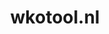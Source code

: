 ---
layout: post
title: "wkotool.nl"
internal_url: "/dutchgov/wkotool.nl.html"
subdomains_count: 2
all_subdomains_count: 4
urls_count: 2
ssl_rank: 0
http_rank: 94
url_link: /data/wkotool.nl/urls.txt
all_subdomains_link: /data/wkotool.nl/all_subdomains.txt
subdomains_link: /data/wkotool.nl/subdomains.txt
categories: dutchgov
---